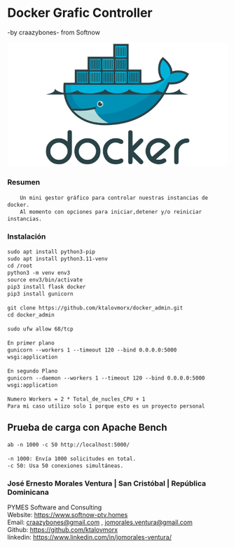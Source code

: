 # Docker Grafic Controller
-by craazybones- from Softnow

![Alt text](https://github.com/ktalovmorx/docker_admin/blob/main/static/img/docker_logo.png?raw=true)


<h3> Resumen </h3>

```
    Un mini gestor gráfico para controlar nuestras instancias de docker.
    Al momento con opciones para iniciar,detener y/o reiniciar instancias.
```

<h3> Instalación </h3>

```
sudo apt install python3-pip
sudo apt install python3.11-venv
cd /root
python3 -m venv env3
source env3/bin/activate
pip3 install flask docker
pip3 install gunicorn

git clone https://github.com/ktalovmorx/docker_admin.git
cd docker_admin

sudo ufw allow 68/tcp

En primer plano
gunicorn --workers 1 --timeout 120 --bind 0.0.0.0:5000 wsgi:application

En segundo Plano
gunicorn --daemon --workers 1 --timeout 120 --bind 0.0.0.0:5000 wsgi:application

Numero Workers = 2 * Total_de_nucles_CPU + 1
Para mi caso utilizo solo 1 porque esto es un proyecto personal

```

<h2> Prueba de carga con Apache Bench</h2>

```
ab -n 1000 -c 50 http://localhost:5000/

-n 1000: Envía 1000 solicitudes en total.
-c 50: Usa 50 conexiones simultáneas.

```

<h3>José Ernesto Morales Ventura | San Cristóbal | República Dominicana</h3>

<span><span class="badge bg-primary">PYMES</span> Software and Consulting</span><br>
Website: <a href="https://www.softnow-ptv.homes" target="_blank">https://www.softnow-ptv.homes</a><br>
Email: <a href="mailto:craazybones@gmail.com , jomorales.ventura@gmail.com" target="_blank">craazybones@gmail.com , jomorales.ventura@gmail.com</a><br>
Github: <a href="https://github.com/ktalovmorx" target="_blank">https://github.com/ktalovmorx</a><br>
linkedin: <a href="https://www.linkedin.com/in/jomorales-ventura/" target="_blank">https://www.linkedin.com/in/jomorales-ventura/</a><br>